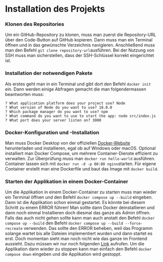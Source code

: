 # Installation des Projekts
### Klonen des Repositories
Um ein GitHub-Repository zu klonen, muss man zuerst die Repository-URL über den Code-Button auf GitHub kopieren. Dann muss man ein Terminal öffnen und in das gewünschte Verzeichnis navigieren. Anschließend muss man den Befehl ```git clone repository-url```ausführen. Bei der Nutzung von SSH muss man sicherstellen, dass der SSH-Schlüssel korrekt eingerichtet ist.
### Installation der notwendigen Pakete
Als erstes geht man in ein Terminal und gibt dort den Befehl ```docker init``` ein. Dann werden einige Abfragen gemacht die man folgendermassen beantworten muss: 
```text
? What application platform does your project use? Node
? What version of Node do you want to use? 18.0.0
? Which package manager do you want to use? npm
? What command do you want to use to start the app: node src/index.js
? What port does your server listen on? 3000
```
### Docker-Konfiguration und -Installation
Man muss Docker Desktop von der offiziellen [Docker-Website](https://docs.docker.com/desktop/install/windows-install/) herunterladen und installieren, egal ob auf Windows oder macOS. Optional installiert man Docker Compose, um mehrere Container-Dienste effizient zu verwalten.
Zur Überprüfung muss man ```docker run hello-world``` ausführen. Container lassen sich mit ```docker run -d -p 80:80 nginx```starten. Für eigene Container erstellt man eine Dockerfile und baut das Image mit ```docker build```.
### Starten der Applikation in einem Docker-Container
Um die Applikation in einem Docker-Container zu starten muss man wieder ein Terminal öffnen und den Befehl ```docker compose up --build``` eingeben. Dann ist die Applikation schon einmal gestartet. Es könnte bei diesem Schritt zu einem ERROR führen! Man sollte dann Docker deinstallieren und dann noch einmal Installieren doch diesmal das ganze als Admin öffnen. Falls das auch nicht gehen sollte kann man auch anstatt den Befehl ```docker compose up --build``` den Befehl ```docker compose up --build --force-recreate``` verwenden. Das sollte den ERROR beheben, weil das Programm solange wartet bis alle Dateien implementiert wurden und dann startet es erst. Doch momentan sieht man noch nicht wie das ganze im Frontend aussieht. Dazu müssen wir nur noch folgenden [Link](http://localhost:3000/) aufrufen. Um die Applikation dann wieder zu stoppen kann man einfach den Befehl ```docker compose down``` eingeben und die Applikation wird gestoppt.
